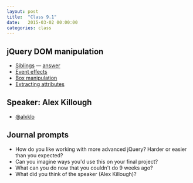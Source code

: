 ```yaml
---
layout: post
title:  "Class 9.1"
date:   2015-03-02 00:00:00
categories: class
---
```


## jQuery DOM manipulation

* [Siblings](http://jsbin.com/neyelu/1/edit?html,css,js,output) — [answer](http://jsbin.com/neyelu/3/edit?html,css,js,output)
* [Event effects](http://jsbin.com/tuman/1/edit?html,css,js,output)
* [Box manipulation](http://jsbin.com/kaheke/1/edit?html,js,output)
* [Extracting attributes](http://jsbin.com/laxoqa/1/edit?html,css,js,output)

## Speaker: Alex Killough

* [@alxklo](https://twitter.com/alxklo)

## Journal prompts

* How do you like working with more advanced jQuery? Harder or easier than you expected?
* Can you imagine ways you'd use this on your final project?
* What can you do now that you couldn't do 9 weeks ago?
* What did you think of the speaker (Alex Killough)?
